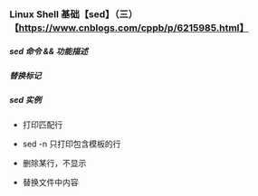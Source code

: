 ### Linux Shell 基础【sed】（三）【https://www.cnblogs.com/cppb/p/6215985.html】

##### sed 命令 && 功能描述

##### 替换标记

##### sed  实例

- 打印匹配行

- sed -n 只打印包含模板的行

- 删除某行，不显示

- 替换文件中内容
